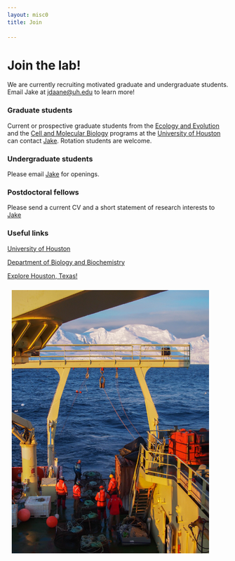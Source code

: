```yaml
---
layout: misc0
title: Join

---
```

# Join the lab!
We are currently recruiting motivated graduate and undergraduate students. Email Jake at [jdaane@uh.edu](mailto:jdaane@uh.edu) to learn more!


### Graduate students
Current or prospective graduate students from the [Ecology and Evolution](https://www.uh.edu/nsm/biology-biochemistry/graduate/current-students/ee-degree-requirements/) and the [Cell and Molecular Biology](https://www.uh.edu/nsm/biology-biochemistry/graduate/current-students/cmb-degree-requirements/) programs at the [University of Houston](http://www.uh.edu/) can contact [Jake](mailto:jdaane@uh.edu). Rotation students are welcome.


### Undergraduate students
Please email [Jake](mailto:jdaane@uh.edu) for openings.


### Postdoctoral fellows
Please send a current CV  and a short statement of research interests to [Jake](mailto:jdaane@uh.edu)


### Useful links

[University of Houston](https://uh.edu/)

[Department of Biology and Biochemistry](https://uh.edu/nsm/biology-biochemistry/)

[Explore Houston, Texas!](https://www.visithoustontexas.com/)

<img src="/images/Fishing pic.jpg" style="float:center;width:450px;padding:10px">
<div class="spacer"></div>
